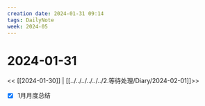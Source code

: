 ```yaml
---
creation date: 2024-01-31 09:14
tags: DailyNote
week: 2024-05
---
```


# 2024-01-31

<< [[2024-01-30]] | [[../../../../../../2.等待处理/Diary/2024-02-01]]>>

- [x] 1月月度总结

